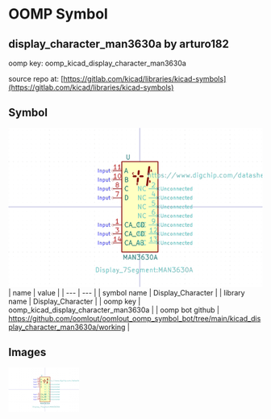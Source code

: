 # OOMP Symbol  
## display_character_man3630a  by arturo182  
  
oomp key: oomp_kicad_display_character_man3630a  
  
source repo at: [https://gitlab.com/kicad/libraries/kicad-symbols](https://gitlab.com/kicad/libraries/kicad-symbols)  
## Symbol  
  
[![working.png](working_600.png)](working.png)  
| name | value | 
| --- | --- | 
| symbol name | Display_Character | 
| library name | Display_Character | 
| oomp key | oomp_kicad_display_character_man3630a | 
| oomp bot github | https://github.com/oomlout/oomlout_oomp_symbol_bot/tree/main/kicad_display_character_man3630a/working | 
## Images  
  
[![working.png](working_140.png)](working.png)  
